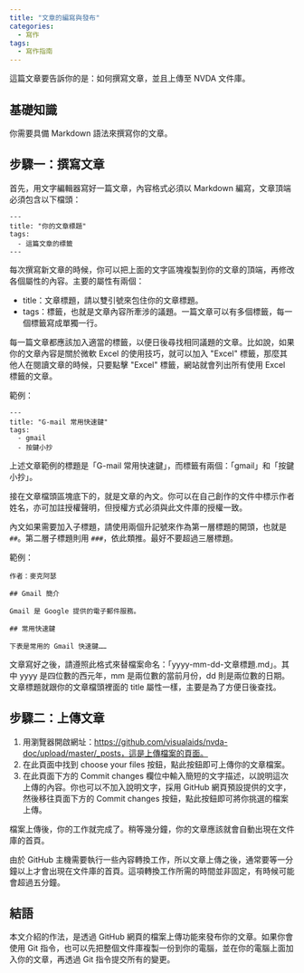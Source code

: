 ```yaml
---
title: "文章的編寫與發布"
categories:
  - 寫作
tags:
  - 寫作指南
---
```


這篇文章要告訴你的是：如何撰寫文章，並且上傳至 NVDA 文件庫。

## 基礎知識

你需要具備 Markdown 語法來撰寫你的文章。

## 步驟一：撰寫文章

首先，用文字編輯器寫好一篇文章，內容格式必須以 Markdown 編寫，文章頂端必須包含以下檔頭：

~~~~~~~~
---
title: "你的文章標題"
tags:
  - 這篇文章的標籤
---
~~~~~~~~

每次撰寫新文章的時候，你可以把上面的文字區塊複製到你的文章的頂端，再修改各個屬性的內容。主要的屬性有兩個：

- title：文章標題，請以雙引號來包住你的文章標題。
- tags：標籤，也就是文章內容所牽涉的議題。一篇文章可以有多個標籤，每一個標籤寫成單獨一行。

每一篇文章都應該加入適當的標籤，以便日後尋找相同議題的文章。比如說，如果你的文章內容是關於微軟 Excel 的使用技巧，就可以加入 "Excel" 標籤，那麼其他人在閱讀文章的時候，只要點擊 "Excel" 標籤，網站就會列出所有使用 Excel 標籤的文章。

範例：

~~~~~~~~
---
title: "G-mail 常用快速鍵"
tags:
  - gmail
  - 按鍵小抄
~~~~~~~~

上述文章範例的標題是「G-mail 常用快速鍵」，而標籤有兩個：「gmail」和「按鍵小抄」。

接在文章檔頭區塊底下的，就是文章的內文。你可以在自己創作的文件中標示作者姓名，亦可加註授權聲明，但授權方式必須與此文件庫的授權一致。

內文如果需要加入子標題，請使用兩個升記號來作為第一層標題的開頭，也就是 `##`。第二層子標題則用 `###`，依此類推。最好不要超過三層標題。

範例：

~~~~~~~~
作者：麥克阿瑟

## Gmail 簡介

Gmail 是 Google 提供的電子郵件服務。

## 常用快速鍵

下表是常用的 Gmail 快速鍵……
~~~~~~~~

文章寫好之後，請遵照此格式來替檔案命名：「yyyy-mm-dd-文章標題.md」。其中 yyyy 是四位數的西元年，mm 是兩位數的當前月份，dd 則是兩位數的日期。文章標題就跟你的文章檔頭裡面的 title 屬性一樣，主要是為了方便日後查找。

## 步驟二：上傳文章

1. 用瀏覽器開啟網址：https://github.com/visualaids/nvda-doc/upload/master/_posts，這是上傳檔案的頁面。
2. 在此頁面中找到 choose your files 按鈕，點此按鈕即可上傳你的文章檔案。
3. 在此頁面下方的 Commit changes 欄位中輸入簡短的文字描述，以說明這次上傳的內容。你也可以不加入說明文字，採用 GitHub 網頁預設提供的文字，然後移往頁面下方的 Commit changes 按鈕，點此按鈕即可將你挑選的檔案上傳。

檔案上傳後，你的工作就完成了。稍等幾分鐘，你的文章應該就會自動出現在文件庫的首頁。

由於 GitHub 主機需要執行一些內容轉換工作，所以文章上傳之後，通常要等一分鐘以上才會出現在文件庫的首頁。這項轉換工作所需的時間並非固定，有時候可能會超過五分鐘。

## 結語

本文介紹的作法，是透過 GitHub 網頁的檔案上傳功能來發布你的文章。如果你會使用 Git 指令，也可以先把整個文件庫複製一份到你的電腦，並在你的電腦上面加入你的文章，再透過 Git 指令提交所有的變更。
